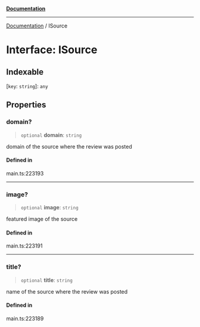 [**Documentation**](../README.md)

***

[Documentation](../README.md) / ISource

# Interface: ISource

## Indexable

 \[`key`: `string`\]: `any`

## Properties

### domain?

> `optional` **domain**: `string`

domain of the source where the review was posted

#### Defined in

main.ts:223193

***

### image?

> `optional` **image**: `string`

featured image of the source

#### Defined in

main.ts:223191

***

### title?

> `optional` **title**: `string`

name of the source where the review was posted

#### Defined in

main.ts:223189
